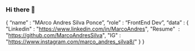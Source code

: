 ### Hi there 👋

 { “name” : “MArco Andres Silva Ponce”,
   “role” : “FrontEnd Dev”,
   “data” : 
     { 
      "Linkedin" : "https://www.linkedin.com/in/MarcoAndres", 
      "Resume"   : "https://github.com/MarcoAndresSilva",
      "IG"       : "https://www.instagram.com/marco_andres_silva8/"
     }
 }
 
